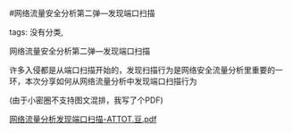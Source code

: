 #网络流量安全分析第二弹—发现端口扫描

tags: 没有分类, 

网络流量安全分析第二弹—发现端口扫描

许多入侵都是从端口扫描开始的，发现扫描行为是网络安全流量分析里重要的一环，本次分享如何从网络流量分析中发现端口扫描行为

(由于小密圈不支持图文混排，我写了个PDF)

[网络流量分析发现端口扫描-ATTOT.豆.pdf](/assets/48848422242518_网络流量分析发现端口扫描-ATTOT.豆.pdf)

[comment]: <> (topic_id:48841214521588)

[comment]: <> (create_time:2017-07-16T18:35:03.518+0800)

[comment]: <> (topic_type:talk)

[comment]: <> (owner:452258544448_豆)

